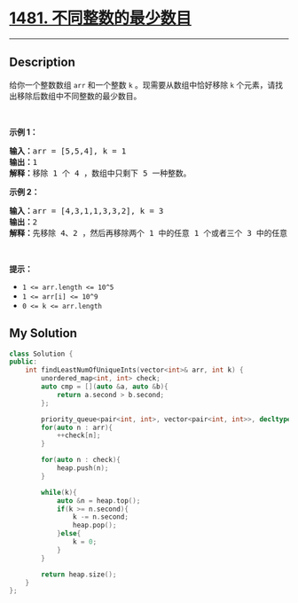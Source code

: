 # [1481. 不同整数的最少数目](https://leetcode-cn.com/problems/least-number-of-unique-integers-after-k-removals/)

---

## Description

<section>
<p>给你一个整数数组 <code>arr</code> 和一个整数 <code>k</code> 。现需要从数组中恰好移除 <code>k</code> 个元素，请找出移除后数组中不同整数的最少数目。</p>
<ol>
</ol>
<p>&nbsp;</p>
<p><strong>示例 1：</strong></p>
<pre><strong>输入：</strong>arr = [5,5,4], k = 1
<strong>输出：</strong>1
<strong>解释：</strong>移除 1 个 4 ，数组中只剩下 5 一种整数。
</pre>
<p><strong>示例 2：</strong></p>
<pre><strong>输入：</strong>arr = [4,3,1,1,3,3,2], k = 3
<strong>输出：</strong>2
<strong>解释：</strong>先移除 4、2 ，然后再移除两个 1 中的任意 1 个或者三个 3 中的任意 1 个，最后剩下 1 和 3 两种整数。</pre>
<p>&nbsp;</p>
<p><strong>提示：</strong></p>
<ul>
	<li><code>1 &lt;= arr.length&nbsp;&lt;= 10^5</code></li>
	<li><code>1 &lt;= arr[i] &lt;= 10^9</code></li>
	<li><code>0 &lt;= k&nbsp;&lt;= arr.length</code></li>
</ul>
</section>


## My Solution

```cpp
class Solution {
public:
    int findLeastNumOfUniqueInts(vector<int>& arr, int k) {
        unordered_map<int, int> check;
        auto cmp = [](auto &a, auto &b){
            return a.second > b.second;
        };

        priority_queue<pair<int, int>, vector<pair<int, int>>, decltype(cmp)> heap(cmp);
        for(auto n : arr){
            ++check[n];
        }

        for(auto n : check){
            heap.push(n);
        }

        while(k){
            auto &n = heap.top();
            if(k >= n.second){
                k -= n.second;
                heap.pop();
            }else{
                k = 0;
            }
        }

        return heap.size();
    }
};
```